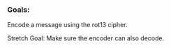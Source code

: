 

### Goals:

Encode a message using the rot13 cipher.

Stretch Goal: Make sure the encoder can also decode.
